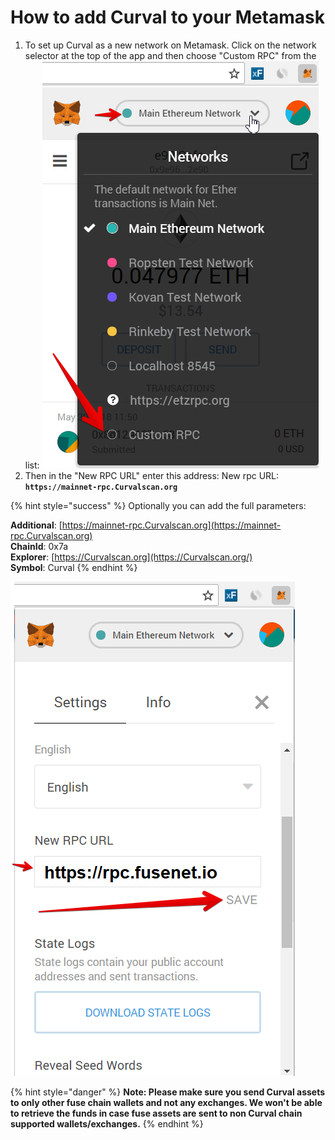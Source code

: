 # How to add Curval to your Metamask

1. To set up Curval as a new network on Metamask. Click on the network selector at the top of the app and then choose "Custom RPC" from the list: ![](../../.gitbook/assets/etz1%20%281%29.png)
2. Then in the "New RPC URL" enter this address: New rpc URL: **`https://mainnet-rpc.Curvalscan.org`**

{% hint style="success" %}
Optionally you can add the full parameters:

**Additional**: [https://mainnet-rpc.Curvalscan.org](https://mainnet-rpc.Curvalscan.org)  
**ChainId**: 0x7a  
**Explorer**: [https://Curvalscan.org](https://Curvalscan.org/)  
**Symbol**: Curval
{% endhint %}

![](../../.gitbook/assets/ez2.png)

{% hint style="danger" %}
**Note: Please make sure you send Curval assets to only other fuse chain wallets and not any exchanges. We won't be able to retrieve the funds in case fuse assets are sent to non Curval chain supported wallets/exchanges.**
{% endhint %}

